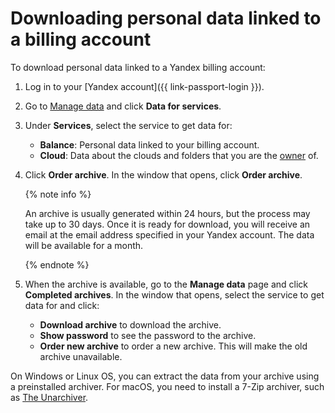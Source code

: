 # Downloading personal data linked to a billing account

To download personal data linked to a Yandex billing account:

1. Log in to your [Yandex account]({{ link-passport-login }}).
1. Go to [Manage data](https://id.yandex.ru/personal#data-management) and click **Data for services**.
1. Under **Services**, select the service to get data for:

   * **Balance**: Personal data linked to your billing account.
   * **Cloud**: Data about the clouds and folders that you are the [owner](../security/index.md) of.

1. Click **Order archive**. In the window that opens, click **Order archive**.

   {% note info %}

   An archive is usually generated within 24 hours, but the process may take up to 30 days. Once it is ready for download, you will receive an email at the email address specified in your Yandex account. The data will be available for a month.

   {% endnote %}

1. When the archive is available, go to the **Manage data** page and click **Completed archives**. In the window that opens, select the service to get data for and click:

   * **Download archive** to download the archive.
   * **Show password** to see the password to the archive.
   * **Order new archive** to order a new archive. This will make the old archive unavailable.

On Windows or Linux OS, you can extract the data from your archive using a preinstalled archiver. For macOS, you need to install a 7-Zip archiver, such as [The Unarchiver](https://theunarchiver.com/).
